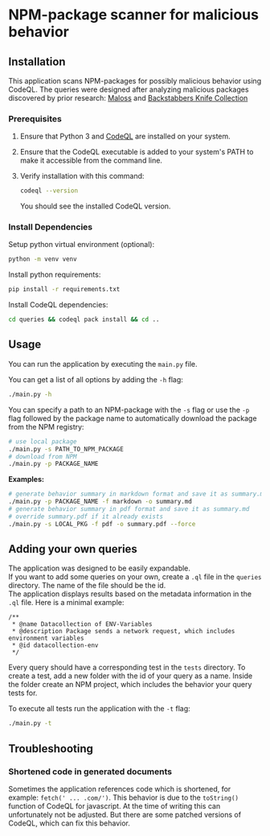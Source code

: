 # NPM-package scanner for malicious behavior

## Installation

This application scans NPM-packages for possibly malicious behavior using
CodeQL. The queries were designed after analyzing malicious packages discovered
by prior research:
[Maloss](https://github.com/osssanitizer/maloss) and [Backstabbers Knife Collection](https://github.com/cybertier/Backstabbers-Knife-Collection)

### Prerequisites

1. Ensure that Python 3 and [CodeQL](https://codeql.github.com/) are installed
   on your system.
2. Ensure that the CodeQL executable is added to your system's PATH to make it
   accessible from the command line.
3. Verify installation with this command:

   ```bash
   codeql --version
   ```

   You should see the installed CodeQL version.

### Install Dependencies

Setup python virtual environment (optional):

```sh
python -m venv venv
```

Install python requirements:

```sh
pip install -r requirements.txt
```

Install CodeQL dependencies:
```bash
cd queries && codeql pack install && cd ..
```

## Usage

You can run the application by executing the `main.py` file.

You can get a list of all options by adding the `-h` flag:

```bash
./main.py -h
```

You can specify a path to an NPM-package with the `-s` flag or use the `-p` flag
followed by the package name to automatically download the package from the
NPM registry:

```bash
# use local package
./main.py -s PATH_TO_NPM_PACKAGE
# download from NPM
./main.py -p PACKAGE_NAME
```

**Examples:**

```bash
# generate behavior summary in markdown format and save it as summary.md
./main.py -p PACKAGE_NAME -f markdown -o summary.md
# generate behavior summary in pdf format and save it as summary.md
# override summary.pdf if it already exists
./main.py -s LOCAL_PKG -f pdf -o summary.pdf --force
```

## Adding your own queries

The application was designed to be easily expandable.\
If you want to add some queries on your own, create a `.ql` file in the `queries`
directory. The name of the file should be the id. \
The application displays results based on the metadata information in the `.ql`
file. Here is a minimal example:

```ql
/**
 * @name Datacollection of ENV-Variables
 * @description Package sends a network request, which includes environment variables
 * @id datacollection-env
 */
```

Every query should have a corresponding test in the `tests` directory.
To create a test, add a new folder with the id of your query as a name.
Inside the folder create an NPM project, which includes the behavior your
query tests for.

To execute all tests run the application with the `-t` flag:

```sh
./main.py -t
```

## Troubleshooting

### Shortened code in generated documents

Sometimes the application references code which is shortened,
for example: `fetch(' ... .com/')`. This behavior is due to
the `toString()` function of CodeQL for javascript. At the
time of writing this can unfortunately not be adjusted.
But there are some patched versions of CodeQL, which can
fix this behavior.
